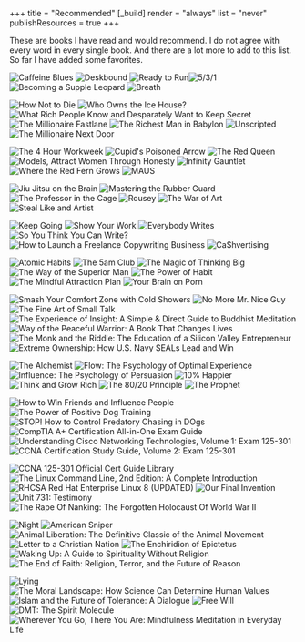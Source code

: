+++
title = "Recommended"
[_build]
  render = "always"
  list = "never"
  publishResources = true
+++

These are books I have read and would recommend. I do not agree with every word in every single book. And there are a lot more to add to this list. So far I have added some favorites.

![Caffeine Blues](/images/caffeinebluescover.jpg?classes=inline&height=175px) 
![Deskbound](/images/deskboundcover.jpg?classes=inline&height=175px)
![Ready to Run](https://m.media-amazon.com/images/I/71b-9yEjgjL._SL1500_.jpg?classes=inline&height=175px)![5/3/1](https://m.media-amazon.com/images/I/81CZMIFT2UL._SL1500_.jpg?classes=inline&height=175px)
![Becoming a Supple Leopard](https://m.media-amazon.com/images/I/81WWSQg6VvL._SL1500_.jpg?classes=inline&height=175px)
![Breath](https://m.media-amazon.com/images/I/81NygdDiGRL._SL1500_.jpg?classes=inline&height=175px)

![How Not to Die](https://m.media-amazon.com/images/I/81RvGjUWqlL._SL1500_.jpg?classes=inline&height=175px)
![Who Owns the Ice House?](https://m.media-amazon.com/images/I/81Mbp5+XaVL._SL1500_.jpg?classes=inline&height=175px)
![What Rich People Know and Desparately Want to Keep Secret](https://m.media-amazon.com/images/I/511JHY97QWL._SY466_.jpg?classes=inline&height=175px)
![The Millionaire Fastlane](https://m.media-amazon.com/images/I/71oRKEGG+uL._SL1500_.jpg?classes=inline&height=175px)
![The Richest Man in Babylon](https://m.media-amazon.com/images/I/71xlR6yDvkL._SL1500_.jpg?classes=inline&height=175px)
![Unscripted](https://m.media-amazon.com/images/I/71ccvy2+MIL._SL1360_.jpg?classes=inline&height=175px)
![The Millionaire Next Door](https://m.media-amazon.com/images/I/81y4IBu7gzL._SL1500_.jpg?classes=inline&height=175px)

![The 4 Hour Workweek](https://m.media-amazon.com/images/I/81h0eCL9uwL._SL1500_.jpg?classes=inline&height=175px)
![Cupid's Poisoned Arrow](https://m.media-amazon.com/images/I/71jIkpLelQL._SL1500_.jpg?classes=inline&height=175px)
![The Red Queen](https://m.media-amazon.com/images/I/71C42vyD2nL._SL1500_.jpg?classes=inline&height=175px)
![Models, Attract Women Through Honesty](https://m.media-amazon.com/images/I/71A5oIoXYqS._SL1500_.jpg?classes=inline&height=175px)
![Infinity Gauntlet](https://m.media-amazon.com/images/I/91OEfUigUyL._SL1500_.jpg?classes=inline&height=175px)
![Where the Red Fern Grows](https://m.media-amazon.com/images/I/9107nnFtIWL._SL1500_.jpg?classes=inline&height=175px)
![MAUS](https://m.media-amazon.com/images/I/A1RUVrZnIhL._SL1500_.jpg?classes=inline&height=175px)

![Jiu Jitsu on the Brain](https://m.media-amazon.com/images/I/81J2a1GYQoL._SL1487_.jpg?classes=inline&height=175px)
![Mastering the Rubber Guard](/images/rubberguardcover.jpg?classes=inline&height=175px)
![The Professor in the Cage](https://m.media-amazon.com/images/I/A15drFUjAgL._SL1500_.jpg?classes=inline&height=175px)
![Rousey](https://m.media-amazon.com/images/I/91Vwt8iy6VL._SL1500_.jpg?classes=inline&height=175px)
![The War of Art](https://m.media-amazon.com/images/I/51fhLfL4unL._SL1360_.jpg?classes=inline&height=175px)
![Steal Like and Artist](https://m.media-amazon.com/images/I/71+WGpddNfL._SL1500_.jpg?classes=inline&height=175px)

![Keep Going](https://m.media-amazon.com/images/I/71Kqghd9AjL._SL1500_.jpg?classes=inline&height=175px)
![Show Your Work](https://m.media-amazon.com/images/I/61dc5UZn9LL._SL1400_.jpg?classes=inline&height=175px)
![Everybody Writes](https://m.media-amazon.com/images/I/71mMVICc2bL._SL1500_.jpg?classes=inline&height=175px)
![So You Think You Can Write?](https://m.media-amazon.com/images/I/513wBN87PSS._SL1360_.jpg?classes=inline&height=175px)
![How to Launch a Freelance Copywriting Business](https://m.media-amazon.com/images/I/61V-wOoe16L._SL1500_.jpg?classes=inline&height=175px)
![Ca$hvertising](https://m.media-amazon.com/images/I/81UaNUS-m9L._SL1500_.jpg?classes=inline&height=175px)

![Atomic Habits](https://m.media-amazon.com/images/I/91HSzl9bxoL._SL1500_.jpg?classes=inline&height=175px)
![The 5am Club](https://m.media-amazon.com/images/I/61Av4S46owL._SL1500_.jpg?classes=inline&height=175px)
![The Magic of Thinking Big](https://m.media-amazon.com/images/I/71ifrGGUOlL._SL1500_.jpg?classes=inline&height=175px)
![The Way of the Superior Man](https://m.media-amazon.com/images/I/91gWSXWDVoL._SL1500_.jpg?classes=inline&height=175px)
![The Power of Habit](https://m.media-amazon.com/images/I/71QKcer7jxL._SL1500_.jpg?classes=inline&height=175px)
![The Mindful Attraction Plan](https://m.media-amazon.com/images/I/7180Y2RLuaL._SL1500_.jpg?classes=inline&height=175px)
![Your Brain on Porn](https://m.media-amazon.com/images/I/61aD+4fzrBL._SL1360_.jpg?classes=inline&height=175px)

![Smash Your Comfort Zone with Cold Showers](https://m.media-amazon.com/images/I/81XnIa46SkL._SL1500_.jpg?classes=inline&height=175px)
![No More Mr. Nice Guy](https://m.media-amazon.com/images/I/51o7yv76UZL._SL1360_.jpg?classes=inline&height=175px)
![The Fine Art of Small Talk](https://m.media-amazon.com/images/I/512TQQN9KPL.jpg?classes=inline&height=175px)
![The Experience of Insight: A Simple & Direct Guide to Buddhist Meditation](https://m.media-amazon.com/images/I/41YkGoTMmjL.jpg?classes=inline&height=175px)
![Way of the Peaceful Warrior: A Book That Changes Lives](https://m.media-amazon.com/images/I/81crXrGQjbL._SL1500_.jpg?classes=inline&height=175px)
![The Monk and the Riddle: The Education of a Silicon Valley Entrepreneur](https://m.media-amazon.com/images/I/81QuKb146bL._SL1500_.jpg?classes=inline&height=175px)
![Extreme Ownership: How U.S. Navy SEALs Lead and Win](https://m.media-amazon.com/images/I/71GqMTCFWtL._SL1500_.jpg?classes=inline&height=175px)

![The Alchemist](https://m.media-amazon.com/images/I/71zHDXu1TaL._SL1500_.jpg?classes=inline&height=175px)
![Flow: The Psychology of Optimal Experience](https://m.media-amazon.com/images/I/71XvcOz-HlL._SL1500_.jpg?classes=inline&height=175px)
![Influence: The Psychology of Persuasion](https://m.media-amazon.com/images/I/61wwAomEffL._SL1500_.jpg?classes=inline&height=175px)
![10% Happier](https://m.media-amazon.com/images/I/71YWAijk8DL._SL1500_.jpg?classes=inline&height=175px)
![Think and Grow Rich](https://m.media-amazon.com/images/I/71UypkUjStL._SL1000_.jpg?classes=inline&height=175px)
![The 80/20 Principle](https://m.media-amazon.com/images/I/71sAovz8llL._SL1500_.jpg?classes=inline&height=175px)
![The Prophet](https://m.media-amazon.com/images/I/61BA+61h4BL._SL1500_.jpg?classes=inline&height=175px)

![How to Win Friends and Influence People](https://m.media-amazon.com/images/I/71cnW4RKH-L._SL1500_.jpg?classes=inline&height=175px)
![The Power of Positive Dog Training](https://m.media-amazon.com/images/I/61fUL8I9owL._SL1500_.jpg?classes=inline&height=175px)
![STOP! How to Control Predatory Chasing in DOgs](https://m.media-amazon.com/images/I/919OGZwBDrL._SL1500_.jpg?classes=inline&height=175px)
![CompTIA A+ Certification All-in-One Exam Guide](https://m.media-amazon.com/images/I/815q6tWmgYL._SL1500_.jpg?classes=inline&height=175px)
![Understanding Cisco Networking Technologies, Volume 1: Exam 125-301](https://m.media-amazon.com/images/I/81thEAO+a6S._SL1500_.jpg?classes=inline&height=175px)
![CCNA Certification Study Guide, Volume 2: Exam 125-301](https://m.media-amazon.com/images/I/81YNwL7hxIL._SL1500_.jpg?classes=inline&height=175px)

![CCNA 125-301 Official Cert Guide Library](https://m.media-amazon.com/images/I/71eBWiT8pXL._SL1500_.jpg?classes=inline&height=175px)
![The Linux Command Line, 2nd Edition: A Complete Introduction](https://m.media-amazon.com/images/I/81tKmn7KX1L._SL1500_.jpg?classes=inline&height=175px)
![RHCSA Red Hat Enterprise Linux 8 (UPDATED)](https://m.media-amazon.com/images/I/71CYB3rmSTL._SL1360_.jpg?classes=inline&height=175px)
![Our Final Invention](https://m.media-amazon.com/images/I/61m67BU9TkL._SL1500_.jpg?classes=inline&height=175px)
![Unit 731: Testimony](https://m.media-amazon.com/images/I/71aDNbjnHAL._SL1500_.jpg?classes=inline&height=175px)
![The Rape Of Nanking: The Forgotten Holocaust Of World War II](https://m.media-amazon.com/images/I/617EJpW9FPL._SL1360_.jpg?classes=inline&height=175px)

![Night](https://m.media-amazon.com/images/I/81JmqR3cjwL._SL1500_.jpg?classes=inline&height=175px)
![American Sniper](https://m.media-amazon.com/images/I/817Dt733HPL._SL1500_.jpg?classes=inline&height=175px)
![Animal Liberation: The Definitive Classic of the Animal Movement](https://m.media-amazon.com/images/I/61TSh1PuHrL.jpg?classes=inline&height=175px)
![Letter to a Christian Nation](https://m.media-amazon.com/images/I/71jP0rolIaL._SL1500_.jpg?classes=inline&height=175px)
![The Enchiridion of Epictetus](https://m.media-amazon.com/images/I/71TPKfFuwcL._SL1360_.jpg?classes=inline&height=175px)
![Waking Up: A Guide to Spirituality Without Religion](https://m.media-amazon.com/images/I/815H0ZMVhVL._SL1500_.jpg?classes=inline&height=175px)
![The End of Faith: Religion, Terror, and the Future of Reason](https://m.media-amazon.com/images/I/71w04Nbj6yL._SL1205_.jpg?classes=inline&height=175px)

![Lying](https://m.media-amazon.com/images/I/71t3PAc7G2L._SL1500_.jpg?classes=inline&height=175px)
![The Moral Landscape: How Science Can Determine Human Values](https://m.media-amazon.com/images/I/71MFtxmeukL._SL1377_.jpg?classes=inline&height=175px)
![Islam and the Future of Tolerance: A Dialogue](https://m.media-amazon.com/images/I/71kPXyax8JL._SL1500_.jpg?classes=inline&height=175px)
![Free Will](https://m.media-amazon.com/images/I/71M+MkYZA9L._SL1500_.jpg?classes=inline&height=175px)
![DMT: The Spirit Molecule](https://m.media-amazon.com/images/I/91StTmg2BaL._SL1500_.jpg?classes=inline&height=175px)
![Wherever You Go, There You Are: Mindfulness Meditation in Everyday Life](https://m.media-amazon.com/images/I/91TDj9-j+XL._SL1500_.jpg?classes=inline&height=175px)

